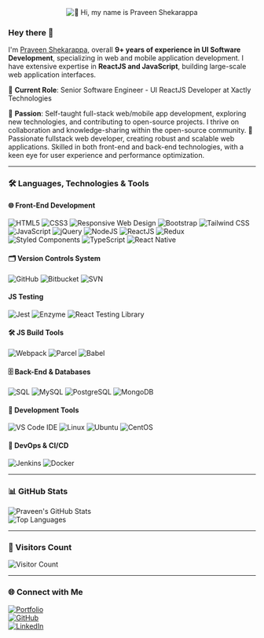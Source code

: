 <div align="center">
    <img src="https://miro.medium.com/v2/resize:fit:1358/0*FGD6BUzzZs1VJLuY.gif" alt="👋 Hi, my name is Praveen Shekarappa">
</div>

### Hey there 👋

I'm [Praveen Shekarappa](), overall **9+ years of experience in UI Software Development**, specializing in web and mobile application development. I have extensive expertise in **ReactJS and JavaScript**, building large-scale web application interfaces.

💼 **Current Role**: Senior Software Engineer - UI ReactJS Developer at Xactly Technologies

🌱 **Passion**: Self-taught full-stack web/mobile app development, exploring new technologies, and contributing to open-source projects. I thrive on collaboration and knowledge-sharing within the open-source community. 🚀 Passionate fullstack web developer, creating robust and scalable web applications. Skilled in both front-end and back-end technologies, with a keen eye for user experience and performance optimization.

---

### 🛠️ Languages, Technologies & Tools

#### 🌐 Front-End Development

![HTML5](https://img.shields.io/badge/-HTML5-E34F26?logo=html5&logoColor=white&style=for-the-badge) ![CSS3](https://img.shields.io/badge/-CSS3-1572B6?logo=css3&logoColor=white&style=for-the-badge) ![Responsive Web Design](https://img.shields.io/badge/-Responsive%20Web%20Design-009688?logo=responsive-design&logoColor=white&style=for-the-badge) ![Bootstrap](https://img.shields.io/badge/-Bootstrap-7952B3?logo=bootstrap&logoColor=white&style=for-the-badge) ![Tailwind CSS](https://img.shields.io/badge/-Tailwind%20CSS-38B2AC?logo=tailwind-css&logoColor=white&style=for-the-badge) ![JavaScript](https://img.shields.io/badge/-JavaScript-F7DF1E?logo=javascript&logoColor=black&style=for-the-badge) ![jQuery](https://img.shields.io/badge/-jQuery-0769AD?logo=jquery&logoColor=white&style=for-the-badge) ![NodeJS](https://img.shields.io/badge/-Node.js-339933?logo=node.js&logoColor=white&style=for-the-badge) ![ReactJS](https://img.shields.io/badge/-React-61DAFB?logo=react&logoColor=black&style=for-the-badge) ![Redux](https://img.shields.io/badge/-Redux-764ABC?logo=redux&logoColor=white&style=for-the-badge) ![Styled Components](https://img.shields.io/badge/-Styled%20Components-DB7093?logo=styled-components&logoColor=white&style=for-the-badge) ![TypeScript](https://img.shields.io/badge/-TypeScript-3178C6?logo=typescript&logoColor=white&style=for-the-badge) ![React Native](https://img.shields.io/badge/-React%20Native-61DAFB?logo=react&logoColor=black&style=for-the-badge)

#### 🗂️ Version Controls System

![GitHub](https://img.shields.io/badge/-GitHub-181717?logo=github&logoColor=white&style=for-the-badge) ![Bitbucket](https://img.shields.io/badge/-Bitbucket-0052CC?logo=bitbucket&logoColor=white&style=for-the-badge) ![SVN](https://img.shields.io/badge/-SVN-809CC9?logo=subversion&logoColor=white&style=for-the-badge)

#### JS Testing

![Jest](https://img.shields.io/badge/-Jest-C21325?logo=jest&logoColor=white&style=for-the-badge) ![Enzyme](https://img.shields.io/badge/-Enzyme-8B0000?logo=testing-library&logoColor=white&style=for-the-badge) ![React Testing Library](https://img.shields.io/badge/-React%20Testing%20Library-E33332?logo=testing-library&logoColor=white&style=for-the-badge)

#### 🛠️ JS Build Tools

![Webpack](https://img.shields.io/badge/-Webpack-8DD6F9?logo=webpack&logoColor=black&style=for-the-badge) ![Parcel](https://img.shields.io/badge/-Parcel-BD081C?logo=parcel&logoColor=white&style=for-the-badge) ![Babel](https://img.shields.io/badge/-Babel-F9DC3E?logo=babel&logoColor=black&style=for-the-badge)

#### 🗄️ Back-End & Databases

![SQL](https://img.shields.io/badge/-SQL-4479A1?logo=postgresql&logoColor=white&style=for-the-badge) ![MySQL](https://img.shields.io/badge/-MySQL-4479A1?logo=mysql&logoColor=white&style=for-the-badge) ![PostgreSQL](https://img.shields.io/badge/-PostgreSQL-336791?logo=postgresql&logoColor=white&style=for-the-badge) ![MongoDB](https://img.shields.io/badge/-MongoDB-47A248?logo=mongodb&logoColor=white&style=for-the-badge)

#### 🧰 Development Tools

![VS Code IDE](https://img.shields.io/badge/-VS%20Code-007ACC?logo=visual-studio-code&logoColor=white&style=for-the-badge) ![Linux](https://img.shields.io/badge/-Linux-FCC624?logo=linux&logoColor=black&style=for-the-badge) ![Ubuntu](https://img.shields.io/badge/-Ubuntu-E95420?logo=ubuntu&logoColor=white&style=for-the-badge) ![CentOS](https://img.shields.io/badge/-CentOS-262577?logo=centos&logoColor=white&style=for-the-badge)

#### 🚀 DevOps & CI/CD

![Jenkins](https://img.shields.io/badge/-Jenkins-D24939?logo=jenkins&logoColor=white&style=for-the-badge)
![Docker](https://img.shields.io/badge/-Docker-2496ED?logo=docker&logoColor=white&style=for-the-badge)

---

### 📊 GitHub Stats

![Praveen's GitHub Stats](https://github-readme-stats.vercel.app/api?username=pravn27&show_icons=true&theme=radical)  
![Top Languages](https://github-readme-stats.vercel.app/api/top-langs/?username=pravn27&layout=compact&theme=radical)

---

### 👀 Visitors Count

![Visitor Count](https://komarev.com/ghpvc/?username=pravn27&color=blue&style=flat-square)

---

### 🌐 Connect with Me

[![Portfolio](https://img.shields.io/badge/-Portfolio-000?logo=google-chrome&logoColor=white&style=for-the-badge)](https://pravn27.github.io/dev-portfolio/)  
[![GitHub](https://img.shields.io/badge/-GitHub-181717?logo=github&logoColor=white&style=for-the-badge)](https://github.com/pravn27)  
[![LinkedIn](https://img.shields.io/badge/-LinkedIn-0077B5?logo=linkedin&logoColor=white&style=for-the-badge)](https://www.linkedin.com/in/praveen-shekarappa/)
